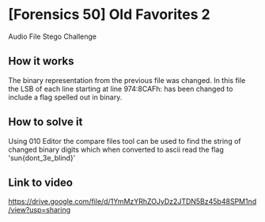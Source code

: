 #  [Forensics 50] Old Favorites 2

Audio File Stego Challenge

## How it works

The binary representation from the previous file was changed. In this file the LSB of each line starting at line 974:8CAFh: has been changed to include a flag spelled out in binary.

## How to solve it

Using 010 Editor the compare files tool can be used to find the string of changed binary digits which when converted to ascii read the flag 'sun{dont_3e_blind}'

## Link to video

https://drive.google.com/file/d/1YmMzYRhZOJyDz2JTDN5Bz45b48SPM1nd/view?usp=sharing
